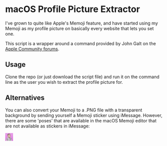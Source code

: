 # macOS Profile Picture Extractor

I've grown to quite like Apple's Memoji feature, and have started using my Memoji as my profile picture on basically every website that lets you set one. 



This script is a wrapper around a command provided by John Galt on the [Apple Community forums](https://discussions.apple.com/thread/8027172?sortBy=best). 




## Usage

Clone the repo (or just download the script file) and run it on the command line as the user you wish to extract the profile picture for. 

## Alternatives

You can also convert your Memoji to a .PNG file with a transparent background by sending yourself a Memoji sticker using iMessage. However, there are some 'poses' that are available in the macOS Memoji editor that are not available as stickers in iMessage:

<img src='/images/pic10336.jpg' width='25'>